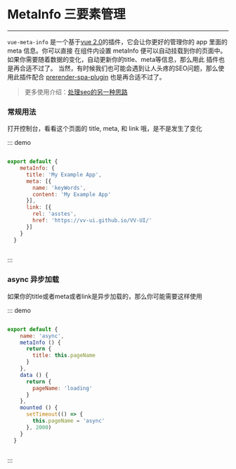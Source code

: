 # MetaInfo 三要素管理
----
`vue-meta-info` 是一个基于[vue 2.0](https://vuejs.org)的插件，它会让你更好的管理你的 app 里面的 meta 信息。你可以直接
在组件内设置 metaInfo 便可以自动挂载到你的页面中。如果你需要随着数据的变化，自动更新你的title、meta等信息，那么用此
插件也是再合适不过了。
当然，有时候我们也可能会遇到让人头疼的SEO问题，那么使用此插件配合 [prerender-spa-plugin](https://github.com/chrisvfritz/prerender-spa-plugin) 也是再合适不过了。
> 更多使用介绍：[处理seo的另一种思路](https://zhuanlan.zhihu.com/p/29148760?group_id=890298677627879424)
### 常规用法

<div class="demo-block">
  <p>打开控制台，看看这个页面的 title, meta, 和 link 哦，是不是发生了变化</p>
</div>


::: demo

```js

export default {
    metaInfo: {
      title: 'My Example App',
      meta: [{                
        name: 'keyWords',
        content: 'My Example App'
      }],
      link: [{              
        rel: 'asstes',
        href: 'https://vv-ui.github.io/VV-UI/'
      }]
    }
  }
  
```

:::

### async 异步加载

<div class="demo-block">
  <p>如果你的title或者meta或者link是异步加载的，那么你可能需要这样使用</p>
</div>


::: demo

```js

export default {
    name: 'async',
    metaInfo () {
      return {
        title: this.pageName
      }
    },
    data () {
      return {
        pageName: 'loading'
      }
    },
    mounted () {
      setTimeout(() => {
        this.pageName = 'async'
      }, 2000)
    }
  }
  
```

:::


<script>
  export default {
    metaInfo: {
      title: 'metaInfo', // set a title
      meta: [{                 // set meta
        name: 'keyWords',
        content: 'metaInfo'
      }],
      link: [{                 // set link
        rel: 'asstes',
        href: 'https://vv-ui.github.io/VV-UI/'
      }]
    }
  }
</script>

